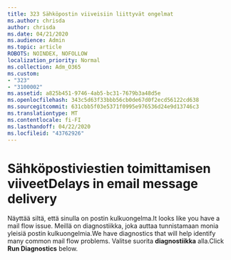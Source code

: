 ```yaml
---
title: 323 Sähköpostin viiveisiin liittyvät ongelmat
ms.author: chrisda
author: chrisda
ms.date: 04/21/2020
ms.audience: Admin
ms.topic: article
ROBOTS: NOINDEX, NOFOLLOW
localization_priority: Normal
ms.collection: Adm_O365
ms.custom:
- "323"
- "3100002"
ms.assetid: a825b451-9746-4ab5-bc31-7679b3a48d5e
ms.openlocfilehash: 343c5d63f33bbb56cb0de67d0f2ecd56122cd638
ms.sourcegitcommit: 631cbb5f03e5371f0995e976536d24e9d13746c3
ms.translationtype: MT
ms.contentlocale: fi-FI
ms.lasthandoff: 04/22/2020
ms.locfileid: "43762926"
---
```

# <a name="delays-in-email-message-delivery"></a><span data-ttu-id="3ed49-102">Sähköpostiviestien toimittamisen viiveet</span><span class="sxs-lookup"><span data-stu-id="3ed49-102">Delays in email message delivery</span></span>

<span data-ttu-id="3ed49-103">Näyttää siltä, että sinulla on postin kulkuongelma.</span><span class="sxs-lookup"><span data-stu-id="3ed49-103">It looks like you have a mail flow issue.</span></span> <span data-ttu-id="3ed49-104">Meillä on diagnostiikka, joka auttaa tunnistamaan monia yleisiä postin kulkuongelmia.</span><span class="sxs-lookup"><span data-stu-id="3ed49-104">We have diagnostics that will help identify many common mail flow problems.</span></span> <span data-ttu-id="3ed49-105">Valitse suorita **diagnostiikka** alla.</span><span class="sxs-lookup"><span data-stu-id="3ed49-105">Click **Run Diagnostics** below.</span></span>
